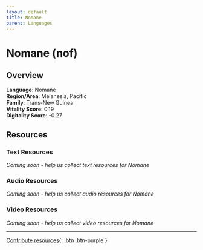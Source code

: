 ```yaml
---
layout: default
title: Nomane
parent: Languages
---
```


# Nomane (nof)

## Overview

**Language**: Nomane  
**Region/Area**: Melanesia, Pacific  
**Family**: Trans-New Guinea  
**Vitality Score**: 0.19  
**Digitality Score**: -0.27  

## Resources

### Text Resources
*Coming soon - help us collect text resources for Nomane*

### Audio Resources
*Coming soon - help us collect audio resources for Nomane*

### Video Resources
*Coming soon - help us collect video resources for Nomane*

---

[Contribute resources](https://fairtrain.github.io/){: .btn .btn-purple }
